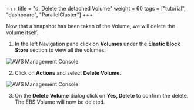 +++
title = "d. Delete the detached Volume"
weight = 60
tags = ["tutorial", "dashboard", "ParallelCluster"]
+++


Now that a snapshot has been taken of the Volume, we will delete the volume itself.

1.	In the left Navigation pane click on **Volumes** under the **Elastic Block Store** section to view all the volumes.	 

![AWS Management Console](/images/hpc-aws-parallelcluster-workshop/EC2VolumeDelete.png)

2.	Click on **Actions** and select **Delete Volume**.

![AWS Management Console](/images/hpc-aws-parallelcluster-workshop/EC2VolumeDeleteDialogConfirm.png)

3.	On the **Delete Volume** dialog click on **Yes, Delete** to confirm the delete. The EBS Volume will now be deleted. 








